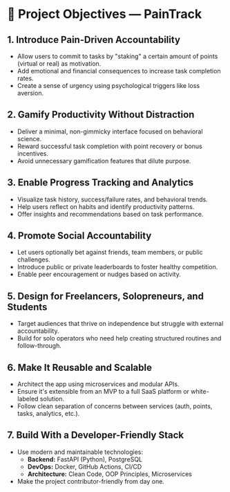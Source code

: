 # 🎯 Project Objectives — PainTrack

## 1. Introduce Pain-Driven Accountability
- Allow users to commit to tasks by "staking" a certain amount of points (virtual or real) as motivation.
- Add emotional and financial consequences to increase task completion rates.
- Create a sense of urgency using psychological triggers like loss aversion.

## 2. Gamify Productivity Without Distraction
- Deliver a minimal, non-gimmicky interface focused on behavioral science.
- Reward successful task completion with point recovery or bonus incentives.
- Avoid unnecessary gamification features that dilute purpose.

## 3. Enable Progress Tracking and Analytics
- Visualize task history, success/failure rates, and behavioral trends.
- Help users reflect on habits and identify productivity patterns.
- Offer insights and recommendations based on task performance.

## 4. Promote Social Accountability
- Let users optionally bet against friends, team members, or public challenges.
- Introduce public or private leaderboards to foster healthy competition.
- Enable peer encouragement or nudges based on activity.

## 5. Design for Freelancers, Solopreneurs, and Students
- Target audiences that thrive on independence but struggle with external accountability.
- Build for solo operators who need help creating structured routines and follow-through.

## 6. Make It Reusable and Scalable
- Architect the app using microservices and modular APIs.
- Ensure it's extensible from an MVP to a full SaaS platform or white-labeled solution.
- Follow clean separation of concerns between services (auth, points, tasks, analytics, etc.).

## 7. Build With a Developer-Friendly Stack
- Use modern and maintainable technologies:
  - **Backend:** FastAPI (Python), PostgreSQL
  - **DevOps:** Docker, GitHub Actions, CI/CD
  - **Architecture:** Clean Code, OOP Principles, Microservices
- Make the project contributor-friendly from day one.
